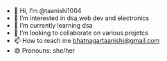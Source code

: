 - 👋 Hi, I’m @taanishi1004
- 👀 I’m interested in dsa,web dev and electronics
- 🌱 I’m currently learning dsa
- 💞️ I’m looking to collaborate on various projetcs
- 📫 How to reach me bhatnagartaanishi@gmail.com
- 😄 Pronouns: she/her

<!---
taanishi1004/taanishi1004 is a ✨ special ✨ repository because its `README.md` (this file) appears on your GitHub profile.
You can click the Preview link to take a look at your changes.
--->

